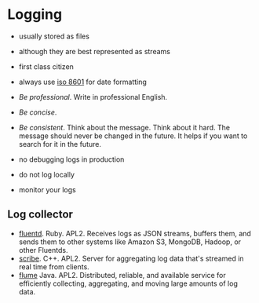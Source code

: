 # Logging #

- usually stored as files
- although they are best represented as streams

- first class citizen
- always use [iso 8601](http://en.wikipedia.org/wiki/ISO_8601) for date formatting
- *Be professional*. Write in professional English.
- *Be concise*.
- *Be consistent*. Think about the message. Think about it hard. The message should never be changed in the future. It helps if you want to search for it in the future.
- no debugging logs in production
- do not log locally
- monitor your logs

## Log collector ##

- [fluentd](http://fluentd.org/). Ruby. APL2. Receives logs as JSON streams, buffers them, and sends them to other systems like Amazon S3, MongoDB, Hadoop, or other Fluentds.
- [scribe](https://github.com/facebook/scribe). C++. APL2. Server for aggregating log data that's streamed in real time from clients.
- [flume](http://flume.apache.org/) Java. APL2. Distributed, reliable, and available service for efficiently collecting, aggregating, and moving large amounts of log data.
